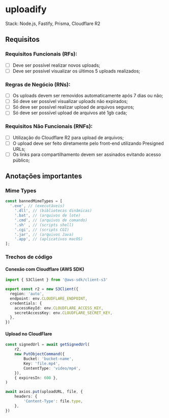# uploadify

Stack: Node.js, Fastify, Prisma, Cloudflare R2

## Requisitos

### Requisitos Funcionais (RFs):
- [ ] Deve ser possível realizar novos uploads;
- [ ] Deve ser possível visualizar os últimos 5 uploads realizados;

### Regras de Negócio (RNs):
- [ ] Os uploads devem ser removidos automaticamente após 7 dias ou não;
- [ ] Só deve ser possível visualizar uploads não expirados;
- [ ] Só deve ser possível realizar upload de arquivos seguros;
- [ ] Só deve ser possível upload de arquivos até 1gb cada;

### Requisitos Não Funcionais (RNFs):
- [ ] Utilização do Cloudflare R2 para upload de arquivos;
- [ ] O upload deve ser feito diretamente pelo front-end utilizando Presigned URLs;
- [ ] Os links para compartilhamento devem ser assinados evitando acesso público;

## Anotações importantes

### Mime Types

```ts
const bannedMimeTypes = [
  '.exe', // (executáveis)
	'.dll', // (bibliotecas dinâmicas)
	'.bat', // (arquivos de lote)
	'.cmd', // (arquivos de comando)
	'.sh' , // (scripts shell)
	'.cgi', // (scripts CGI)
	'.jar', // (arquivos Java)
	'.app', // (aplicativos macOS)
];
```

### Trechos de código

#### Conexão com Cloudflare (AWS SDK)

```ts
import { S3Client } from '@aws-sdk/client-s3'

export const r2 = new S3Client({
  region: 'auto',
  endpoint: env.CLOUDFLARE_ENDPOINT,
  credentials: {
    accessKeyId: env.CLOUDFLARE_ACCESS_KEY,
    secretAccessKey: env.CLOUDFLARE_SECRET_KEY,
  },
})
```

#### Upload no CloudFlare

```ts
const signedUrl = await getSignedUrl(
	r2,
	new PutObjectCommand({
		Bucket: 'bucket-name',
		Key: 'file.mp4',
		ContentType: 'video/mp4',
	}),
	{ expiresIn: 600 },
)
```

```ts
await axios.put(uploadURL, file, {
	headers: {
		'Content-Type': file.type,
	},
})
```